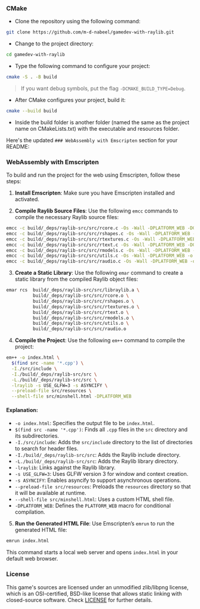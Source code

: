 ### CMake

- Clone the repository using the following command:

```sh
git clone https://github.com/m-d-nabeel/gamedev-with-raylib.git
```

- Change to the project directory:

```sh
cd gamedev-with-raylib
```

- Type the following command to configure your project:

```sh
cmake -S . -B build
```

> If you want debug symbols, put the flag `-DCMAKE_BUILD_TYPE=Debug`. 

- After CMake configures your project, build it:

```sh
cmake --build build
```

- Inside the build folder is another folder (named the same as the project name on CMakeLists.txt) with the executable and resources folder.

Here's the updated `### WebAssembly with Emscripten` section for your README:

### WebAssembly with Emscripten

To build and run the project for the web using Emscripten, follow these steps:

1. **Install Emscripten**: Make sure you have Emscripten installed and activated.

2. **Compile Raylib Source Files**: Use the following `emcc` commands to compile the necessary Raylib source files:

```sh
emcc -c build/_deps/raylib-src/src/rcore.c -Os -Wall -DPLATFORM_WEB -DGRAPHICS_API_OPENGL_ES2 -o build/_deps/raylib-src/src/rcore.o
emcc -c build/_deps/raylib-src/src/rshapes.c -Os -Wall -DPLATFORM_WEB -DGRAPHICS_API_OPENGL_ES2 -o build/_deps/raylib-src/src/rshapes.o
emcc -c build/_deps/raylib-src/src/rtextures.c -Os -Wall -DPLATFORM_WEB -DGRAPHICS_API_OPENGL_ES2 -o build/_deps/raylib-src/src/rtextures.o
emcc -c build/_deps/raylib-src/src/rtext.c -Os -Wall -DPLATFORM_WEB -DGRAPHICS_API_OPENGL_ES2 -o build/_deps/raylib-src/src/rtext.o
emcc -c build/_deps/raylib-src/src/rmodels.c -Os -Wall -DPLATFORM_WEB -DGRAPHICS_API_OPENGL_ES2 -o build/_deps/raylib-src/src/rmodels.o
emcc -c build/_deps/raylib-src/src/utils.c -Os -Wall -DPLATFORM_WEB -o build/_deps/raylib-src/src/utils.o
emcc -c build/_deps/raylib-src/src/raudio.c -Os -Wall -DPLATFORM_WEB -o build/_deps/raylib-src/src/raudio.o
```

3. **Create a Static Library**: Use the following `emar` command to create a static library from the compiled Raylib object files:

```sh
emar rcs  build/_deps/raylib-src/src/libraylib.a \
          build/_deps/raylib-src/src/rcore.o \
          build/_deps/raylib-src/src/rshapes.o \
          build/_deps/raylib-src/src/rtextures.o \
          build/_deps/raylib-src/src/rtext.o \
          build/_deps/raylib-src/src/rmodels.o \
          build/_deps/raylib-src/src/utils.o \
          build/_deps/raylib-src/src/raudio.o
```

4. **Compile the Project**: Use the following `em++` command to compile the project:

```sh
em++ -o index.html \
  $(find src -name '*.cpp') \
  -I./src/include \
  -I./build/_deps/raylib-src/src \
  -L./build/_deps/raylib-src/src \
  -lraylib -s USE_GLFW=3 -s ASYNCIFY \
  --preload-file src/resources \
  --shell-file src/minshell.html -DPLATFORM_WEB
```

#### Explanation:

- `-o index.html`: Specifies the output file to be `index.html`.
- `$(find src -name '*.cpp')`: Finds all `.cpp` files in the `src` directory and its subdirectories.
- `-I./src/include`: Adds the `src/include` directory to the list of directories to search for header files.
- `-I./build/_deps/raylib-src/src`: Adds the Raylib include directory.
- `-L./build/_deps/raylib-src/src`: Adds the Raylib library directory.
- `-lraylib`: Links against the Raylib library.
- `-s USE_GLFW=3`: Uses GLFW version 3 for window and context creation.
- `-s ASYNCIFY`: Enables asyncify to support asynchronous operations.
- `--preload-file src/resources`: Preloads the `resources` directory so that it will be available at runtime.
- `--shell-file src/minshell.html`: Uses a custom HTML shell file.
- `-DPLATFORM_WEB`: Defines the `PLATFORM_WEB` macro for conditional compilation.

5. **Run the Generated HTML File**: Use Emscripten’s `emrun` to run the generated HTML file:

```sh
emrun index.html
```

This command starts a local web server and opens `index.html` in your default web browser.

### License

This game's sources are licensed under an unmodified zlib/libpng license, which is an OSI-certified, BSD-like license that allows static linking with closed-source software. Check [LICENSE](LICENSE) for further details.